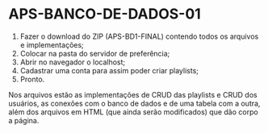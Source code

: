 # APS-BANCO-DE-DADOS-01
  1. Fazer o download do ZIP (APS-BD1-FINAL) contendo todos os arquivos e implementações;
  2. Colocar na pasta do servidor de preferência;
  3. Abrir no navegador o localhost;
  4. Cadastrar uma conta para assim poder criar playlists;
  5. Pronto.
  
  
  Nos arquivos estão as implementações de CRUD das playlists e CRUD dos usuários, as conexões com o banco de dados e de uma tabela com a outra, além dos arquivos em HTML (que ainda serão modificados) que dão corpo a página.
